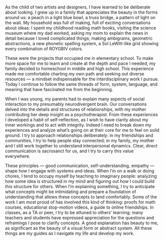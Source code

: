 As the child of two artists and designers, I have learned to be deliberate about looking. I grew up in a family that appreciates the beauty in the forms around us: a peach in a light blue bowl, a truss bridge, a pattern of light on the wall. My household was full of making, full of exciting conversations about ideas: I spent my childhood reading math books, visiting the science museum where my dad worked, asking my mom to explain the news in detail because I loved complicated things; making ambigrams, geometric abstractions, a new phonetic spelling system, a Sol LeWitt-like grid showing every combination of ROYGBIV colors.

These were the projects that occupied me in elementary school. To make more space for me to learn and create at the depth and pace I needed, my family decided to homeschool in middle and high school. This experience made me comfortable charting my own path and seeking out diverse resources — a mindset indispensable for the interdisciplinary work I pursue. Today I continue to follow the same threads of form, system, language, and meaning that have fascinated me from the beginning.

When I was young, my parents had to explain many aspects of social interaction to my presumably neurodivergent brain. Our conversations delved into the details and structures of relationships, with my mother contributing her deep insight as a psychotherapist. From these experiences I developed a habit of self-reflection, as I wish to have clarity about my inner workings and to act with integrity. Indeed I need to break down my experiences and analyze what’s going on at their core for me to feel on solid ground. I try to approach relationships deliberately: in my friendships and communities, I try to help people stay connected; in my family, my mother and I still work together to understand interpersonal dynamics. Clear, direct communication is sacrosanct for us, and I try to carry this value everywhere.

These principles — good communication, self-understanding, empathy — shape how I engage with systems and ideas. When I’m on a walk or doing chores, I tend to occupy myself by teaching to imaginary people: analyzing how some idea is structured in my mind and figuring out how I could build this structure for others. When I’m explaining something, I try to anticipate what concepts might be intimidating and prepare a foundation of understanding that allows these concepts to land comfortably. Some of the work I am most proud of has involved this kind of thinking: proofs for math courses, educational stop-motion videos, a guide to online friendships. In classes, as a TA or peer, I try to be attuned to others’ learning; many teachers and students have expressed appreciation for the questions and reframings I pose to clarify concepts. A good explanation has beauty to me, as significant as the beauty of a visual form or abstract system. All these things are my guides as I navigate my life and develop my work.